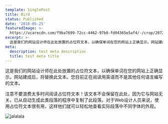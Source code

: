 ```yaml
---
template: SinglePost
title: Bird
status: Published
date: '2018-05-25'
featuredImage: >-
  https://ucarecdn.com/f9ba7699-72cc-4462-97b8-fd04365e5af4/-/crop/2072x1768/0,0/-/preview/
excerpt: >-
  这是我们的网站设计师在此处放置的占位符文本，以确保单词在您的网站上正确显示。网站建成后，将替换此文本。您目前正在阅读用英语而不是其他任何语言编写的文本
meta:
  description: test meta description
  title: test meta title
---
```

这是我们的网站设计师在此处放置的占位符文本，以确保单词在您的网站上正确显示。网站建成后，将替换此文本。您目前正在阅读用英语而不是其他任何语言编写的文本。

注意不要浪费太多时间阅读占位符文本！该文本不会保留在此处，因为它与网站无关。已从自动生成此类段落的程序中复制了此段落。对于Web设计人员来说，使用占位符文本很有用，这样他们就可以轻松地查看实际段落中不同字体的外观。

![jalalala](https://ucarecdn.com/59d8de4a-77f1-436d-b471-7f2df760ec6e/ "stest")

